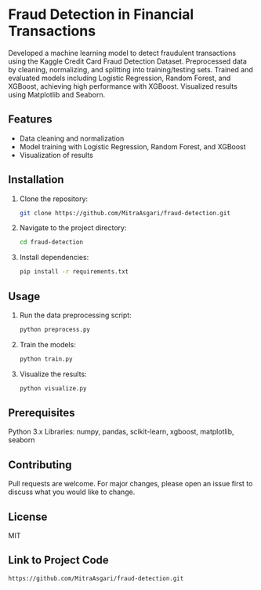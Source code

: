 # Fraud Detection in Financial Transactions

Developed a machine learning model to detect fraudulent transactions using the Kaggle Credit Card Fraud Detection Dataset. Preprocessed data by cleaning, normalizing, and splitting into training/testing sets. Trained and evaluated models including Logistic Regression, Random Forest, and XGBoost, achieving high performance with XGBoost. Visualized results using Matplotlib and Seaborn.

## Features
- Data cleaning and normalization
- Model training with Logistic Regression, Random Forest, and XGBoost
- Visualization of results

## Installation
1. Clone the repository:
     ```bash
   git clone https://github.com/MitraAsgari/fraud-detection.git
2. Navigate to the project directory:
     ```bash
   cd fraud-detection
3. Install dependencies:
     ```bash
   pip install -r requirements.txt
   
## Usage
1. Run the data preprocessing script:
     ```bash
   python preprocess.py
2. Train the models:
     ```bash
   python train.py
3. Visualize the results:
     ```bash
   python visualize.py
   
## Prerequisites
Python 3.x
Libraries: numpy, pandas, scikit-learn, xgboost, matplotlib, seaborn

## Contributing
Pull requests are welcome. For major changes, please open an issue first to discuss what you would like to change.

## License
MIT

## Link to Project Code
  ```bash
https://github.com/MitraAsgari/fraud-detection.git
   
